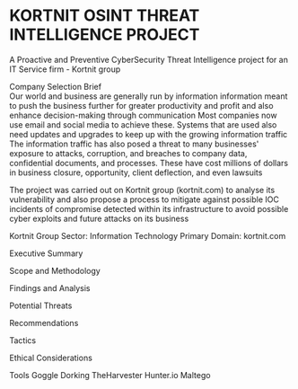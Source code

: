 # KORTNIT OSINT THREAT INTELLIGENCE PROJECT
A Proactive and Preventive CyberSecurity Threat Intelligence project for an IT Service firm - Kortnit group


Company Selection Brief 
<br>
Our world and business are generally run by information
information meant to push the business further for greater productivity and profit 
and also enhance decision-making through communication 
Most companies now use email and social media to achieve these.
Systems that are used also need updates and upgrades to keep up with the growing information traffic
The information traffic has also posed a threat to many businesses' exposure to attacks, corruption, 
and breaches to company data, confidential documents, and processes.
These have cost millions of dollars in business closure, opportunity, client deflection, and even lawsuits 

The project was carried out on Kortnit group (kortnit.com) to analyse its vulnerability 
and also propose a process to mitigate against possible IOC incidents of compromise detected within its infrastructure 
to avoid possible cyber exploits and future attacks on its business

Kortnit Group
Sector: Information Technology
Primary Domain: kortnit.com

Executive Summary


Scope and Methodology

Findings and Analysis

Potential Threats


Recommendations

Tactics


Ethical Considerations




Tools
Goggle Dorking 
TheHarvester
Hunter.io
Maltego

